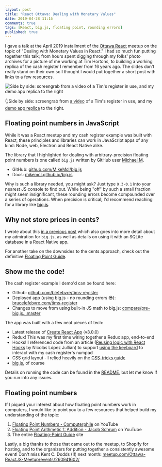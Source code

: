 ```yaml
---
layout: post
title: "React Ottawa: Dealing with Monetary Values"
date: 2019-04-28 11:16
comments: true
tags: [React, big.js, floating point, rounding errors]
published: true
---
```

I gave a talk at the April 2019 installment of the [Ottawa React](https://www.meetup.com/Ottawa-ReactJS-Meetup/) meetup on the topic of "Dealing with Monetary Values in React." I had so much fun putting together this talk; from hours spent digging through my folks' photo archives for a picture of me working at Tim Hortons, to building a working replica of the cash register I remember from 16 years ago. The slides don't really stand on their own so I thought I would put together a short post with links to a few resources.

<img src="{{ site.baseurl }}/images/react-ottawa/cash_register_and_my_replica_small.png" alt="Side by side: screengrab from a video of a Tim's register in use, and my demo app replica to the right" />

👆Side by side: screengrab from [a video](https://www.youtube.com/watch?v=ROmKx7h22M0) of a Tim's register in use, and my [demo app replica](https://brucelefebvre.com/tims-register/) to the right.


## Floating point numbers in JavaScript

While it was a React meetup and my cash register example was built with React, these principles and libraries can work in JavaScript apps of any kind: Node, web, Electron and React Native alike. 

The library that I highlighted for dealing with arbitrary-precision floating point numbers is one called `big.js` written by GitHub user [Michael M](https://github.com/MikeMcl). 

- GitHub: [github.com/MikeMcl/big.js](https://github.com/MikeMcl/big.js/)
- Docs: [mikemcl.github.io/big.js](http://mikemcl.github.io/big.js/)

Why is such a library needed, you might ask? Just type `0.3-0.1` into your nearest JS console to find out. While being "off" by such a small fraction might seem insignificant, these rounding errors become compounded over a series of operations. When precision is critical, I'd recommend reaching for a library like [big.js](https://github.com/MikeMcl/big.js/).


## Why not store prices in cents?

I wrote about this [in a previous post](https://brucelefebvre.com/blog/2019/01/31/dealing-with-monetary-values-react-native/#cents) which also goes into more detail about my admiration for `big.js`, as well as details on using it with an SQLite database in a React Native app. 

For another take on the downsides to the cents approach, check out the definitive [Floating Point Guide](https://floating-point-gui.de/formats/integer/).


## Show me the code!

The cash register example I demo'd can be found here:

- Github: [github.com/blefebvre/tims-register](https://github.com/blefebvre/tims-register)
- Deployed app (using big.js - no rounding errors 😎): [brucelefebvre.com/tims-register](https://brucelefebvre.com/tims-register/)
- Changes to move from using built-in JS math to big.js: [compare/pre-big.js...master](https://github.com/blefebvre/tims-register/compare/pre-big.js...master)

The app was built with a few neat pieces of tech:

- Latest release of [Create React App](https://facebook.github.io/create-react-app/) (v3.0.0)
- Redux! This was my first time wiring together a Redux app, end-to-end
- Hooks! I referenced code from an article ([Reusing logic with React Hooks](https://medium.com/@nicolaslopezj/reusing-logic-with-react-hooks-8e691f7352fa) by Nicolás López Jullian) to support [using the keyboard](https://github.com/blefebvre/tims-register/blob/master/src/hooks/KeyboardEvent.ts) to interact with my cash register's numpad
- CSS grid layout - I relied heavily on the [CSS-tricks guide](https://css-tricks.com/snippets/css/complete-guide-grid/)
- [big.js](https://github.com/MikeMcl/big.js/), of course

Details on running the code can be found in the [README](https://github.com/blefebvre/tims-register/blob/master/README.md), but let me know if you run into any issues.


## Floating point numbers

If I piqued your interest about how floating point numbers work in computers, I would like to point you to a few resources that helped build my understanding of the topic:

1. [Floating Point Numbers - Computerphile](https://www.youtube.com/watch?v=PZRI1IfStY0) on YouTube
1. [Floating Point Arithmetic 1: Addition - Jacob Schrum](https://www.youtube.com/watch?v=KiWz-mGFqHI) on YouTube
1. The entire [Floating-Point Guide](https://floating-point-gui.de/) site

Lastly, a big thanks to those that came out to the meetup, to Shopify for hosting, and to the organizers for putting together a consistently awesome event! Don't miss Kent C. Dodds (!!) next month: [meetup.com/Ottawa-ReactJS-Meetup/events/260941602/](https://www.meetup.com/Ottawa-ReactJS-Meetup/events/260941602/)
